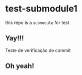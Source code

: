 # test-submodule1
this repo is a ```submodule``` for test

## Yay!!!

Teste de verificação de commit

## Oh yeah!

